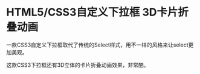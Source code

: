 # HTML5/CSS3自定义下拉框 3D卡片折叠动画
一款CSS3自定义下拉框取代了传统的Select样式，用不一样的风格来让select更加美观。

这款CSS3下拉框还有3D立体的卡片折叠动画效果，非常酷。
